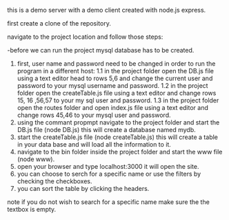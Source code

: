 this is a demo server with a demo client created with node.js express.

first create a clone of the repository. 

navigate to the project location and follow those steps:

-before we can run the project mysql database has to be created.

1. first, user name and password need to be changed in order to run the program in a different host:
	1.1 in the project folder open the DB.js file using a text editor head to rows 5,6 and change the current user and password to your mysql username and password.
	1.2 in the project folder open the createTable.js file using a text editor and change rows 15, 16 ,56,57 to your my sql user and password.
	1.3 in the project folder open the routes folder and open index.js file using a text editor and change rows 45,46 to your mysql user and password.
2. using the commant propmpt navigate to the project folder and start the DB.js file (node DB.js) this will create a database named mydb.
3. start the createTable.js file (node createTable.js) this will create a table in your data base and will load all the information to it.
4. navigate to the bin folder inside the project folder and start the www file (node www). 
5. open your browser and type localhost:3000 it will open the site. 
6. you can choose to serch for a specific name or use the filters by checking the checkboxes.
7. you can sort the table by clicking the headers.

note if you do not wish to search for a specific name make sure the the textbox is empty.

